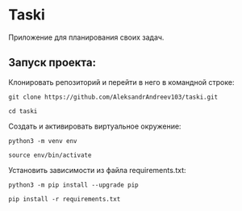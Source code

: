 # Taski
Приложение для планирования своих задач.

## Запуск проекта: 
Клонировать репозиторий и перейти в него в командной строке:

```
git clone https://github.com/AleksandrAndreev103/taski.git
```

```
cd taski
```

Cоздать и активировать виртуальное окружение:

```
python3 -m venv env
```

```
source env/bin/activate
```

Установить зависимости из файла requirements.txt:

```
python3 -m pip install --upgrade pip
```

```
pip install -r requirements.txt
```
